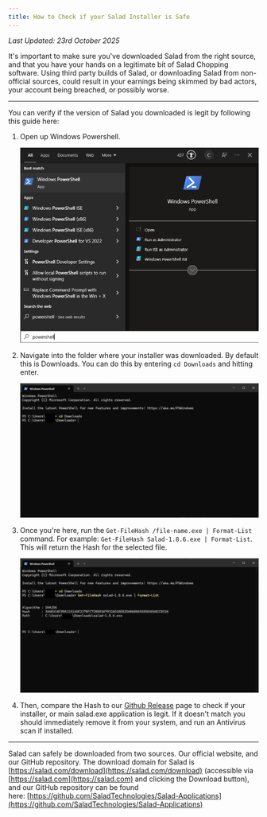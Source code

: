 ```yaml
---
title: How to Check if your Salad Installer is Safe
---
```


_Last Updated: 23rd October 2025_

It's important to make sure you've downloaded Salad from the right source, and that you have your hands on a legitimate
bit of Salad Chopping software. Using third party builds of Salad, or downloading Salad from non-official sources, could
result in your earnings being skimmed by bad actors, your account being breached, or possibly worse.

---

You can verify if the version of Salad you downloaded is legit by following this guide here:

1. Open up Windows Powershell.

   ![opening Windows Powershell](../../../../content/images/guides/your-pc/how-to-check-if-your-salad-installer-is-safe-1.png)

2. Navigate into the folder where your installer was downloaded. By default this is Downloads. You can do this by
   entering `cd Downloads` and hitting enter.

   ![Screenshot of Windows Powershell in Downloads directory](../../../../content/images/guides/your-pc/how-to-check-if-your-salad-installer-is-safe-2.png)

3. Once you're here, run the `Get-FileHash /file-name.exe | Format-List` command. For example:
   `Get-FileHash Salad-1.8.6.exe | Format-List`. This will return the Hash for the selected file.

   ![Screenshot of filehash command being run](../../../../content/images/guides/your-pc/how-to-check-if-your-salad-installer-is-safe-3.png)

4. Then, compare the Hash to our [Github Release](https://github.com/SaladTechnologies/Salad-Applications/releases) page
   to check if your installer, or main salad.exe application is legit. If it doesn't match you should immediately remove
   it from your system, and run an Antivirus scan if installed.

---

Salad can safely be downloaded from two sources. Our official website, and our GitHub repository. The download domain
for Salad is [https://salad.com/download](https://salad.com/download) (accessible via
[https://salad.com](https://salad.com) and clicking the Download button), and our GitHub repository can be found
here: [https://github.com/SaladTechnologies/Salad-Applications](https://github.com/SaladTechnologies/Salad-Applications)

